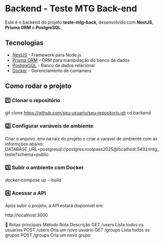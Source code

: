 # Backend - Teste MTG Back-end

Este é o backend do projeto **teste-mtg-back**, desenvolvido com **NestJS**, **Prisma ORM** e **PostgreSQL**.

## Tecnologias

- [NestJS](https://nestjs.com/) - Framework para Node.js
- [Prisma ORM](https://www.prisma.io/) - ORM para manipulação do banco de dados
- [PostgreSQL](https://www.postgresql.org/) - Banco de dados relacional
- [Docker](https://www.docker.com/) - Gerenciamento de containers

## Como rodar o projeto

### 1️⃣ Clonar o repositório

git clone https://github.com/seu-usuario/seu-repositorio.git
cd backend

### 2️⃣ Configurar variáveis de ambiente

Criar o arquivo .env na raiz do projeto e criar a varavel de ambiente com as informções abaixo:
DATABASE_URL=postgresql://postgres:rootpass2025@localhost:5432/mtg_teste?schema=public

### 3️⃣ Subir o ambiente com Docker

docker-compose up --build

### 4️⃣ Acessar a API

Após subir o projeto, a API estará disponível em:

http://localhost:3000

📝 Rotas principais
Método Rota Descrição
GET /users Lista todos os usuários
POST /users Cria um novo usuário
GET /groups Lista todos os grupos
POST /groups Cria um novo grupo
